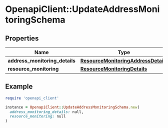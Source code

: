 # OpenapiClient::UpdateAddressMonitoringSchema

## Properties

| Name | Type | Description | Notes |
| ---- | ---- | ----------- | ----- |
| **address_monitoring_details** | [**ResourceMonitoringAddressDetails**](ResourceMonitoringAddressDetails.md) |  | [optional] |
| **resource_monitoring** | [**ResourceMonitoringDetails**](ResourceMonitoringDetails.md) |  | [optional] |

## Example

```ruby
require 'openapi_client'

instance = OpenapiClient::UpdateAddressMonitoringSchema.new(
  address_monitoring_details: null,
  resource_monitoring: null
)
```


